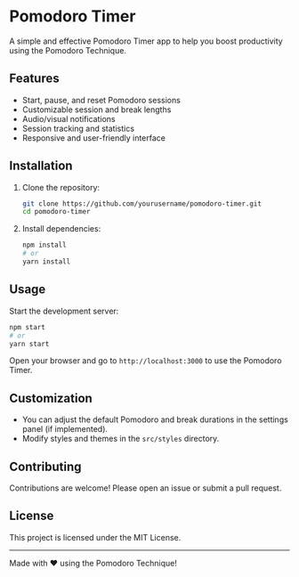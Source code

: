 # Pomodoro Timer

A simple and effective Pomodoro Timer app to help you boost productivity using the Pomodoro Technique.

## Features

- Start, pause, and reset Pomodoro sessions
- Customizable session and break lengths
- Audio/visual notifications
- Session tracking and statistics
- Responsive and user-friendly interface

## Installation

1. Clone the repository:
   ```bash
   git clone https://github.com/yourusername/pomodoro-timer.git
   cd pomodoro-timer
   ```

2. Install dependencies:
   ```bash
   npm install
   # or
   yarn install
   ```

## Usage

Start the development server:

```bash
npm start
# or
yarn start
```

Open your browser and go to `http://localhost:3000` to use the Pomodoro Timer.

## Customization

- You can adjust the default Pomodoro and break durations in the settings panel (if implemented).
- Modify styles and themes in the `src/styles` directory.

## Contributing

Contributions are welcome! Please open an issue or submit a pull request.

## License

This project is licensed under the MIT License.

---

Made with ❤️ using the Pomodoro Technique!
